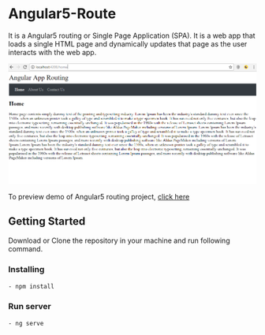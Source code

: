 # Angular5-Route


It is a Angular5 routing or Single Page Application (SPA). It is a web app that loads a single HTML page and dynamically updates that page as the user interacts with the web app.

<p align="center">
    <img  alt="Angular5-Route" src="img/Angular5-Route.PNG" class="img-responsive">
</p>

To preview demo of Angular5 routing project, [click here](https://stackblitz.com/edit/angular5-route?embed=1&file=index.html&hideExplorer=1&hideNavigation=1&view=preview)



## Getting Started
Download  or Clone the repository in your machine and run following command.

### Installing
    - npm install

### Run server
    - ng serve
